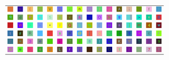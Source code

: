 <table>
<tr>
<td><img src="2C.gif"></td>
<td><img src="5F.gif"></td>
<td><img src="28.gif"></td>
<td><img src="7E.gif"></td>
<td><img src="56.gif"></td>
<td><img src="47.gif"></td>
<td><img src="3C.gif"></td>
<td><img src="6E.gif"></td>
<td><img src="43.gif"></td>
<td><img src="7D.gif"></td>
<td><img src="4A.gif"></td>
<td><img src="41.gif"></td>
<td><img src="3B.gif"></td>
<td><img src="3A.gif"></td>
<td><img src="66.gif"></td>
<td><img src="7C.gif"></td>
</tr>
<tr>
<td><img src="71.gif"></td>
<td><img src="64.gif"></td>
<td><img src="50.gif"></td>
<td><img src="4E.gif"></td>
<td><img src="35.gif"></td>
<td><img src="36.gif"></td>
<td><img src="76.gif"></td>
<td><img src="26.gif"></td>
<td><img src="2E.gif"></td>
<td><img src="4F.gif"></td>
<td><img src="68.gif"></td>
<td><img src="67.gif"></td>
<td><img src="gr2.gif"></td>
<td><img src="3E.gif"></td>
<td><img src="78.gif"></td>
<td><img src="42.gif"></td>
</tr>
<tr>
<td><img src="gr3.gif"></td>
<td><img src="57.gif"></td>
<td><img src="60.gif"></td>
<td><img src="2B.gif"></td>
<td><img src="2A.gif"></td>
<td><img src="79.gif"></td>
<td><img src="51.gif"></td>
<td><img src="62.gif"></td>
<td><img src="25.gif"></td>
<td><img src="45.gif"></td>
<td><img src="48.gif"></td>
<td><img src="61.gif"></td>
<td><img src="5D.gif"></td>
<td><img src="6D.gif"></td>
<td><img src="34.gif"></td>
<td><img src="77.gif"></td>
</tr>
<tr>
<td><img src="74.gif"></td>
<td><img src="23.gif"></td>
<td><img src="52.gif"></td>
<td><img src="gr1.gif"></td>
<td><img src="55.gif"></td>
<td><img src="73.gif"></td>
<td><img src="70.gif"></td>
<td><img src="40.gif"></td>
<td><img src="5B.gif"></td>
<td><img src="30.gif"></td>
<td><img src="22.gif"></td>
<td><img src="7B.gif"></td>
<td><img src="24.gif"></td>
<td><img src="5E.gif"></td>
<td><img src="63.gif"></td>
<td><img src="46.gif"></td>
</tr>
<tr>
<td><img src="5A.gif"></td>
<td><img src="3D.gif"></td>
<td><img src="33.gif"></td>
<td><img src="6F.gif"></td>
<td><img src="6C.gif"></td>
<td><img src="69.gif"></td>
<td><img src="3F.gif"></td>
<td><img src="58.gif"></td>
<td><img src="38.gif"></td>
<td><img src="49.gif"></td>
<td><img src="6B.gif"></td>
<td><img src="4B.gif"></td>
<td><img src="59.gif"></td>
<td><img src="54.gif"></td>
<td><img src="29.gif"></td>
<td><img src="39.gif"></td>
</tr>
<tr>
<td><img src="4D.gif"></td>
<td><img src="75.gif"></td>
<td><img src="27.gif"></td>
<td><img src="65.gif"></td>
<td><img src="32.gif"></td>
<td><img src="4C.gif"></td>
<td><img src="72.gif"></td>
<td><img src="6A.gif"></td>
<td><img src="2F.gif"></td>
<td><img src="53.gif"></td>
<td><img src="44.gif"></td>
<td><img src="31.gif"></td>
<td><img src="7A.gif"></td>
<td><img src="2D.gif"></td>
<td><img src="37.gif"></td>
<td><img src="21.gif"></td>
</tr>
</table>
